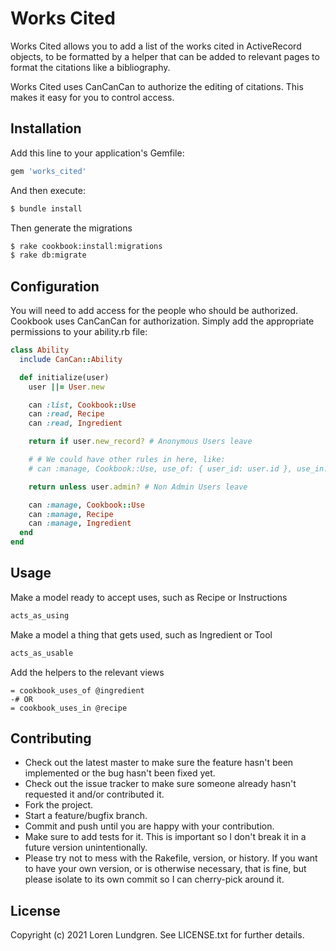 # Works Cited
Works Cited allows you to add a list of the works cited in ActiveRecord objects, to be formatted by a helper that can be added to relevant pages to format the citations like a bibliography.

Works Cited uses CanCanCan to authorize the editing of citations. This makes it easy for you to control access.

## Installation
Add this line to your application's Gemfile:

```ruby
gem 'works_cited'
```

And then execute:
```bash
$ bundle install
```

Then generate the migrations
```bash
$ rake cookbook:install:migrations
$ rake db:migrate
```

## Configuration

You will need to add access for the people who should be authorized. Cookbook uses CanCanCan for authorization. Simply add the appropriate permissions to your ability.rb file:

```ruby
class Ability
  include CanCan::Ability

  def initialize(user)
    user ||= User.new

    can :list, Cookbook::Use
    can :read, Recipe
    can :read, Ingredient

    return if user.new_record? # Anonymous Users leave

    # # We could have other rules in here, like:
    # can :manage, Cookbook::Use, use_of: { user_id: user.id }, use_in: { user_id: user.id }

    return unless user.admin? # Non Admin Users leave

    can :manage, Cookbook::Use
    can :manage, Recipe
    can :manage, Ingredient
  end
end
```

## Usage
Make a model ready to accept uses, such as Recipe or Instructions

```ruby
acts_as_using
```

Make a model a thing that gets used, such as Ingredient or Tool

```ruby
acts_as_usable
```

Add the helpers to the relevant views

```haml
= cookbook_uses_of @ingredient
-# OR
= cookbook_uses_in @recipe
```

## Contributing
* Check out the latest master to make sure the feature hasn't been implemented or the bug hasn't been fixed yet.
* Check out the issue tracker to make sure someone already hasn't requested it and/or contributed it.
* Fork the project.
* Start a feature/bugfix branch.
* Commit and push until you are happy with your contribution.
* Make sure to add tests for it. This is important so I don't break it in a future version unintentionally.
* Please try not to mess with the Rakefile, version, or history. If you want to have your own version, or is otherwise necessary, that is fine, but please isolate to its own commit so I can cherry-pick around it.

## License
Copyright (c) 2021 Loren Lundgren. See LICENSE.txt for further details.